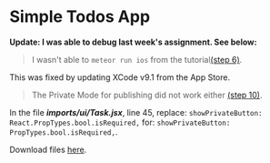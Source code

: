 # Simple Todos App

**Update: I was able to debug last week's assignment. See below:**

> I wasn't able to `meteor run ios` from the tutorial[(step 6)](https://www.meteor.com/tutorials/react/running-on-mobile).

This was fixed by updating XCode v9.1 from the App Store.

> The Private Mode for publishing did not work either [(step 10)](https://www.meteor.com/tutorials/react/publish-and-subscribe).

In the file **_imports/ui/Task.jsx_**, line 45, replace: `showPrivateButton: React.PropTypes.bool.isRequired,` for: `showPrivateButton: PropTypes.bool.isRequired,`.

Download files [here](https://github.com/margaritayong/code-literacy/raw/master/week_08/simple-todos/simple-todos.zip).
